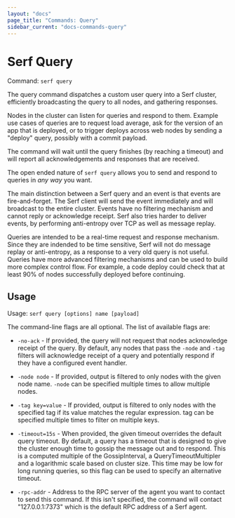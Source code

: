 ```yaml
---
layout: "docs"
page_title: "Commands: Query"
sidebar_current: "docs-commands-query"
---
```


# Serf Query

Command: `serf query`

The query command dispatches a custom user query into a Serf cluster,
efficiently broadcasting the query to all nodes, and gathering responses.

Nodes in the cluster can listen for queries and respond to them.
Example use cases of queries are to request load average, ask for the
version of an app that is deployed, or to trigger deploys across web nodes
by sending a "deploy" query, possibly with a commit payload.

The command will wait until the query finishes (by reaching a timeout) and
will report all acknowledgements and responses that are received.

The open ended nature of `serf query` allows you to send and respond to
queries in _any way_ you want.

The main distinction between a Serf query and an event is that events
are fire-and-forget. The Serf client will send the event immediately and
will broadcast to the entire cluster. Events have no filtering mechanism
and cannot reply or acknowledge receipt. Serf also tries harder to deliver
events, by performing anti-entropy over TCP as well as message replay.

Queries are intended to be a real-time request and response mechanism.
Since they are indended to be time sensitive, Serf will not do message
replay or anti-entropy, as a response to a very old query is not useful.
Queries have more advanced filtering mechanisms and can be used to build
more complex control flow. For example, a code deploy could check that at
least 90% of nodes successfully deployed before continuing.

## Usage

Usage: `serf query [options] name [payload]`

The command-line flags are all optional. The list of available flags are:

* `-no-ack` - If provided, the query will not request that nodes acknowledge
  receipt of the query. By default, any nodes that pass the `-node` and `-tag` filters
  will acknowledge receipt of a query and potentially respond if they have a configured
  event handler.

* `-node node` - If provided, output is filtered to only nodes with the given
  node name. `-node` can be specified multiple times to allow multiple nodes.

* `-tag key=value` - If provided, output is filtered to only nodes with the specified
  tag if its value matches the regular expression. tag can be specified
  multiple times to filter on multiple keys.

* `-timeout=15s` - When provided, the given timeout overrides the default query timeout.
  By default, a query has a timeout that is designed to give the cluster enough time
  to gossip the message out and to respond. This is a computed multiple of the
  GossipInterval, a QueryTimeoutMultipler and a logarithmic scale based on cluster size.
  This time may be low for long running queries, so this flag can be used to specify
  an alternative timeout.

* `-rpc-addr` - Address to the RPC server of the agent you want to contact
  to send this command. If this isn't specified, the command will contact
  "127.0.0.1:7373" which is the default RPC address of a Serf agent.


